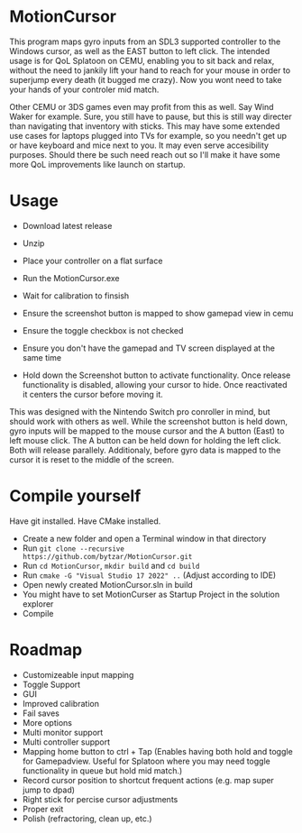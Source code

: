 # MotionCursor
This program maps gyro inputs from an SDL3 supported controller to the Windows cursor, as well as the EAST button to left click. The intended usage is for QoL Splatoon on CEMU, enabling you to sit back and relax, without the need to jankily lift your hand to reach for your mouse in order to superjump every death (it bugged me crazy). Now you wont need to take your hands of your controler mid match.

Other CEMU or 3DS games even may profit from this as well. Say Wind Waker for example. Sure, you still have to pause, but this is still way directer than navigating that inventory with sticks.
This may have some extended use cases for laptops plugged into TVs for example, so you needn't get up or have keyboard and mice next to you.
It may even serve accesibility purposes. Should there be such need reach out so I'll make it have some more QoL improvements like launch on startup.

# Usage
- Download latest release
- Unzip
- Place your controller on a flat surface
- Run the MotionCursor.exe
- Wait for calibration to finsish
- Ensure the screenshot button is mapped to show gamepad view in cemu
- Ensure the toggle checkbox is not checked
- Ensure you don't have the gamepad and TV screen displayed at the same time

- Hold down the Screenshot button to activate functionality. Once release functionality is disabled, allowing your cursor to hide. Once reactivated it centers the cursor before moving it.

This was designed with the Nintendo Switch pro conroller in mind, but should work with others as well. While the screenshot button is held down, gyro inputs will be mapped to the mouse cursor and the A button (East) to left mouse click. The A button can be held down for holding the left click. Both will release parallely. Additionaly, before gyro data is mapped to the cursor it is reset to the middle of the screen.

# Compile yourself
Have git installed.
Have CMake installed.

- Create a new folder and open a Terminal window in that directory
- Run `git clone --recursive https://github.com/bytzar/MotionCursor.git`
- Run `cd MotionCursor`, `mkdir build` and `cd build`
- Run `cmake -G "Visual Studio 17 2022" ..` (Adjust according to IDE)
- Open newly created MotionCursor.sln in build
- You might have to set MotionCurser as Startup Project in the solution explorer
- Compile


# Roadmap

- Customizeable input mapping
- Toggle Support
- GUI
- Improved calibration
- Fail saves
- More options
- Multi monitor support
- Multi controller support
- Mapping home button to ctrl + Tap (Enables having both hold and toggle for Gamepadview. Useful for Splatoon where you may need toggle functionality in queue but hold mid match.)
- Record cursor position to shortcut frequent actions (e.g. map super jump to dpad)
- Right stick for percise cursor adjustments
- Proper exit
- Polish (refractoring, clean up, etc.)
